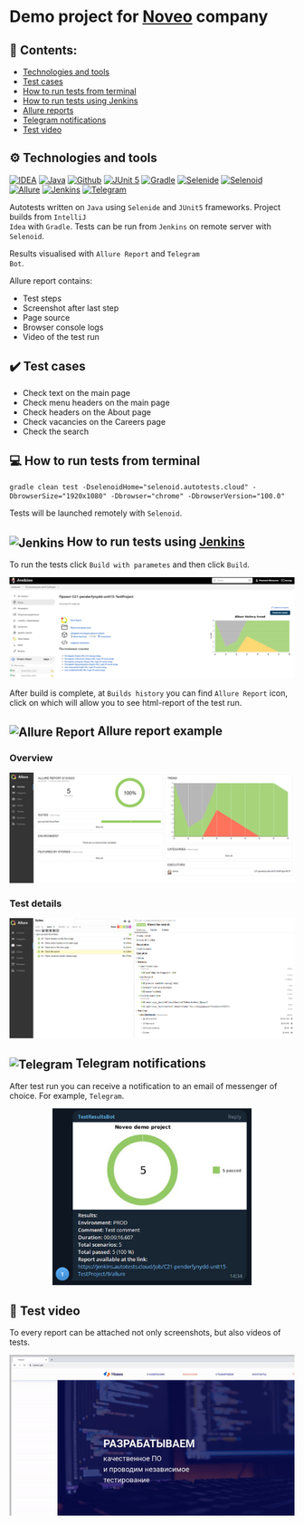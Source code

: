 # Demo project for <a href="https://xn--b1agwec.xn--p1ai/">Noveo</a> company

## 📖 Contents:

- [Technologies and tools](#technologies-and-tools)
- [Test cases](#test-cases)
- [How to run tests from terminal](#how-to-run-tests-from-terminal)
- [How to run tests using Jenkins](#how-to-run-tests-using-jenkins)
- [Allure reports](#allure-report-example)
- [Telegram notifications](#telegram-notifications)
- [Test video](#test-video)

## ⚙ <a name="tecnologies-and-tools"></a>Technologies and tools
<p align="left">
<a href="https://www.jetbrains.com/idea/"><img src="media/logos/Intelij_IDEA.svg" width="50" height="50"  alt="IDEA" title="IntelliJ IDEA"/></a>
<a href="https://www.java.com/"><img src="media/logos/Java.svg" width="50" height="50" alt="Java" title="Java"/></a>
<a href="https://github.com/"><img src="media/logos/GitHub.svg" width="50" height="50" alt="Github" title="GitHub"/></a>
<a href="https://junit.org/junit5/"><img src="media/logos/JUnit5.svg" width="50" height="50" alt="JUnit 5" title="JUnit 5"/></a>
<a href="https://gradle.org/"><img src="media/logos/Gradle.svg" width="50" height="50" alt="Gradle" title="Gradle"/></a>
<a href="https://selenide.org/"><img src="media/logos/Selenide.svg" width="50" height="50" alt="Selenide" title="Selenide"/></a>
<a href="https://aerokube.com/selenoid/"><img src="media/logos/Selenoid.svg" width="50" height="50" alt="Selenoid" title="Selenoid"/></a>
<a href="https://github.com/allure-framework/allure2"><img src="media/logos/Allure_Report.svg" width="50" height="50" alt="Allure" title="Allure"/></a>
<a href="https://www.jenkins.io/"><img src="media/logos/Jenkins.svg" width="50" height="50" alt="Jenkins" title="Jenkins"/></a>
<a href="https://web.telegram.org/"><img src="media\logos\Telegram.svg" width="50" height="50" alt="Telegram" title="Telegram"></a>
</p>

Autotests written on <code>Java</code> using <code>Selenide</code> and <code>JUnit5</code> frameworks. Project builds from <code>IntelliJ Idea</code> with <code>Gradle</code>. Tests can be run from <code>Jenkins</code> on remote server with <code>Selenoid</code>.  

Results visualised with <code>Allure Report</code> and <code>Telegram Bot</code>.

Allure report contains:
- Test steps
- Screenshot after last step
- Page source
- Browser console logs
- Video of the test run

## ✔️ <a name="test-cases"></a>Test cases

- Check text on the main page
- Check menu headers on the main page
- Check headers on the About page
- Check vacancies on the Careers page
- Check the search

## 💻 <a name="how-to-run-tests-from-terminal"></a>How to run tests from terminal

```
gradle clean test -DselenoidHome="selenoid.autotests.cloud" -DbrowserSize="1920х1080" -Dbrowser="chrome" -DbrowserVersion="100.0"
```

Tests will be launched remotely with <code>Selenoid</code>.

## <img width="4%" style="vertical-align:middle" title="Jenkins" src="media/logos/Jenkins.svg"><a name="how-to-run-tests-using-jenkins"></a> How to run tests using <a href='https://jenkins.autotests.cloud/job/C21-penderfynydd-unit15-TestProject/' title="Jenkins build">Jenkins</a>

To run the tests click <code>Build with parametes</code> and then click <code>Build</code>.
<p align="center">
<img title="Jenkins Build" src="media/screenshots/jenkins.PNG">
</p>
After build is complete, at <code>Builds history</code> you can find <code>Allure Report</code> icon, click on which will allow you to see html-report of the test run.

## <img width="4%" style="vertical-align:middle" title="Allure Report" src="media/logos/Allure_Report.svg"><a name="allure-report-example"></a> Allure report example
### Overview

<p align="center">
<img title="Allure Overview" src="media/screenshots/allure_report.PNG">
</p>

### Test details

<p align="center">
<img title="Allure Details" src="media/screenshots/allure_details.PNG">
</p>

## <img width="4%" style="vertical-align:middle" title="Telegram" src="media/logos/Telegram.svg"><a name="telegram-notifications"></a> Telegram notifications

After test run you can receive a notification to an email of messenger of choice. For example, <code>Telegram</code>.

<p align="center">
<img width="70%" title="Telegram Notifications" src="media/screenshots/telegram.PNG">
</p>

## 🎥 <a name="test-video"></a>Test video

To every report can be attached not only screenshots, but also videos of tests.

<p align="center">
  <img title="Selenoid Video" src="media/video/video.gif">
</p>
